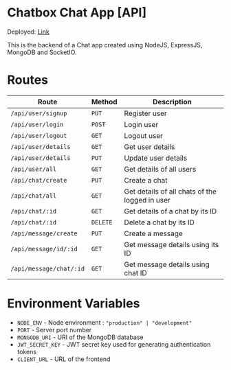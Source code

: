 # Chatbox Chat App [API]

Deployed: [Link](https://chatbox-api.up.railway.app/)

This is the backend of a Chat app created using NodeJS, ExpressJS, MongoDB and SocketIO.

# Routes

| Route  | Method | Description |
|---|---|---|
| ```/api/user/signup```  | ```PUT``` | Register user |
| ```/api/user/login```  | ```POST``` | Login user |
| ```/api/user/logout```  | ```GET``` | Logout user |
| ```/api/user/details```  | ```GET``` | Get user details |
| ```/api/user/details```  | ```PUT``` | Update user details |
| ```/api/user/all```  | ```GET``` | Get details of all users |
| ```/api/chat/create```  | ```PUT``` | Create a chat |
| ```/api/chat/all```  | ```GET``` | Get details of all chats of the logged in user |
| ```/api/chat/:id```  | ```GET``` | Get details of a chat by its ID |
| ```/api/chat/:id```  | ```DELETE``` | Delete a chat by its ID |
| ```/api/message/create```  | ```PUT``` | Create a message |
| ```/api/message/id/:id```  | ```GET``` | Get message details using its ID |
| ```/api/message/chat/:id```  | ```GET``` | Get message details using chat ID |

# Environment Variables

- ```NODE_ENV``` - Node environment : ```"production" | "development"```
- ```PORT``` - Server port number
- ```MONGODB_URI``` - URI of the MongoDB database
- ```JWT_SECRET_KEY``` - JWT secret key used for generating authentication tokens
- ```CLIENT_URL``` - URL of the frontend
